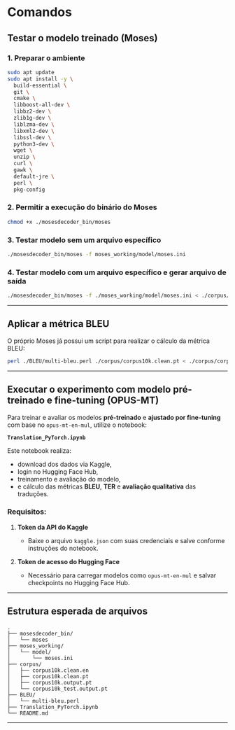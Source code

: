 # Comandos

## Testar o modelo treinado (Moses)

### 1. Preparar o ambiente

```bash
sudo apt update
sudo apt install -y \
  build-essential \
  git \
  cmake \
  libboost-all-dev \
  libbz2-dev \
  zlib1g-dev \
  liblzma-dev \
  libxml2-dev \
  libssl-dev \
  python3-dev \
  wget \
  unzip \
  curl \
  gawk \
  default-jre \
  perl \
  pkg-config
```

### 2. Permitir a execução do binário do Moses

```bash
chmod +x ./mosesdecoder_bin/moses
```

### 3. Testar modelo sem um arquivo específico

```bash
./mosesdecoder_bin/moses -f moses_working/model/moses.ini
```

### 4. Testar modelo com um arquivo específico e gerar arquivo de saída

```bash
./mosesdecoder_bin/moses -f ./moses_working/model/moses.ini < ./corpus/corpus10k.clean.en > ./corpus/corpus10k_test.output.pt
```

---

## Aplicar a métrica BLEU

O próprio Moses já possui um script para realizar o cálculo da métrica BLEU:

```bash
perl ./BLEU/multi-bleu.perl ./corpus/corpus10k.clean.pt < ./corpus/corpus10k.output.pt
```

---

## Executar o experimento com modelo pré-treinado e fine-tuning (OPUS-MT)

Para treinar e avaliar os modelos **pré-treinado** e **ajustado por fine-tuning** com base no `opus-mt-en-mul`, utilize o notebook:

**`Translation_PyTorch.ipynb`**

Este notebook realiza:
- download dos dados via Kaggle,
- login no Hugging Face Hub,
- treinamento e avaliação do modelo,
- e cálculo das métricas **BLEU**, **TER** e **avaliação qualitativa** das traduções.

### Requisitos:

1. **Token da API do Kaggle**  
   - Baixe o arquivo `kaggle.json` com suas credenciais e salve conforme instruções do notebook.

2. **Token de acesso do Hugging Face**  
   - Necessário para carregar modelos como `opus-mt-en-mul` e salvar checkpoints no Hugging Face Hub.

---

## Estrutura esperada de arquivos

```
.
├── mosesdecoder_bin/
│   └── moses
├── moses_working/
│   └── model/
│       └── moses.ini
├── corpus/
│   ├── corpus10k.clean.en
│   ├── corpus10k.clean.pt
│   ├── corpus10k.output.pt
│   └── corpus10k_test.output.pt
├── BLEU/
│   └── multi-bleu.perl
├── Translation_PyTorch.ipynb
└── README.md
```

---
